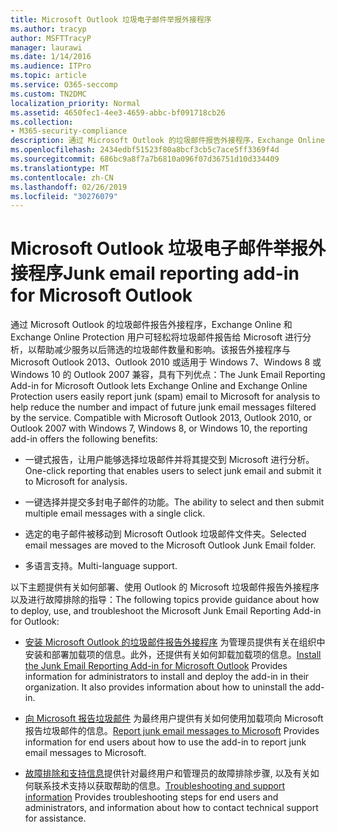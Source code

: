 ```yaml
---
title: Microsoft Outlook 垃圾电子邮件举报外接程序
ms.author: tracyp
author: MSFTTracyP
manager: laurawi
ms.date: 1/14/2016
ms.audience: ITPro
ms.topic: article
ms.service: O365-seccomp
ms.custom: TN2DMC
localization_priority: Normal
ms.assetid: 4650fec1-4ee3-4659-abbc-bf091718cb26
ms.collection:
- M365-security-compliance
description: 通过 Microsoft Outlook 的垃圾邮件报告外接程序，Exchange Online 和 Exchange Online Protection 用户可轻松将垃圾邮件报告给 Microsoft 进行分析，以帮助减少服务以后筛选的垃圾邮件数量和影响。该报告外接程序与 Microsoft Outlook 2013、Outlook 2010 或适用于 Windows 7、Windows 8 或 Windows 10 的 Outlook 2007 兼容，具有下列优点：
ms.openlocfilehash: 2434edbf51523f80a8bcf3cb5c7ace5ff3369f4d
ms.sourcegitcommit: 686bc9a8f7a7b6810a096f07d36751d10d334409
ms.translationtype: MT
ms.contentlocale: zh-CN
ms.lasthandoff: 02/26/2019
ms.locfileid: "30276079"
---
```

# <a name="junk-email-reporting-add-in-for-microsoft-outlook"></a><span data-ttu-id="e7bcc-104">Microsoft Outlook 垃圾电子邮件举报外接程序</span><span class="sxs-lookup"><span data-stu-id="e7bcc-104">Junk email reporting add-in for Microsoft Outlook</span></span>

<span data-ttu-id="e7bcc-p102">通过 Microsoft Outlook 的垃圾邮件报告外接程序，Exchange Online 和 Exchange Online Protection 用户可轻松将垃圾邮件报告给 Microsoft 进行分析，以帮助减少服务以后筛选的垃圾邮件数量和影响。该报告外接程序与 Microsoft Outlook 2013、Outlook 2010 或适用于 Windows 7、Windows 8 或 Windows 10 的 Outlook 2007 兼容，具有下列优点：</span><span class="sxs-lookup"><span data-stu-id="e7bcc-p102">The Junk Email Reporting Add-in for Microsoft Outlook lets Exchange Online and Exchange Online Protection users easily report junk (spam) email to Microsoft for analysis to help reduce the number and impact of future junk email messages filtered by the service. Compatible with Microsoft Outlook 2013, Outlook 2010, or Outlook 2007 with Windows 7, Windows 8, or Windows 10, the reporting add-in offers the following benefits:</span></span>
  
- <span data-ttu-id="e7bcc-107">一键式报告，让用户能够选择垃圾邮件并将其提交到 Microsoft 进行分析。</span><span class="sxs-lookup"><span data-stu-id="e7bcc-107">One-click reporting that enables users to select junk email and submit it to Microsoft for analysis.</span></span>
    
- <span data-ttu-id="e7bcc-108">一键选择并提交多封电子邮件的功能。</span><span class="sxs-lookup"><span data-stu-id="e7bcc-108">The ability to select and then submit multiple email messages with a single click.</span></span>
    
- <span data-ttu-id="e7bcc-109">选定的电子邮件被移动到 Microsoft Outlook 垃圾邮件文件夹。</span><span class="sxs-lookup"><span data-stu-id="e7bcc-109">Selected email messages are moved to the Microsoft Outlook Junk Email folder.</span></span>
    
- <span data-ttu-id="e7bcc-110">多语言支持。</span><span class="sxs-lookup"><span data-stu-id="e7bcc-110">Multi-language support.</span></span>
    
<span data-ttu-id="e7bcc-111">以下主题提供有关如何部署、使用 Outlook 的 Microsoft 垃圾邮件报告外接程序以及进行故障排除的指导：</span><span class="sxs-lookup"><span data-stu-id="e7bcc-111">The following topics provide guidance about how to deploy, use, and troubleshoot the Microsoft Junk Email Reporting Add-in for Outlook:</span></span>
  
- <span data-ttu-id="e7bcc-p103">[安装 Microsoft Outlook 的垃圾邮件报告外接程序](install-the-junk-email-reporting-add-in-for-microsoft-outlook.md) 为管理员提供有关在组织中安装和部署加载项的信息。此外，还提供有关如何卸载加载项的信息。</span><span class="sxs-lookup"><span data-stu-id="e7bcc-p103">[Install the Junk Email Reporting Add-in for Microsoft Outlook](install-the-junk-email-reporting-add-in-for-microsoft-outlook.md) Provides information for administrators to install and deploy the add-in in their organization. It also provides information about how to uninstall the add-in.</span></span> 
    
- <span data-ttu-id="e7bcc-114">[向 Microsoft 报告垃圾邮件](report-junk-email-messages-to-microsoft.md) 为最终用户提供有关如何使用加载项向 Microsoft 报告垃圾邮件的信息。</span><span class="sxs-lookup"><span data-stu-id="e7bcc-114">[Report junk email messages to Microsoft](report-junk-email-messages-to-microsoft.md) Provides information for end users about how to use the add-in to report junk email messages to Microsoft.</span></span> 
    
- <span data-ttu-id="e7bcc-115">[故障排除和支持信息](troubleshooting-and-support-information.md)提供针对最终用户和管理员的故障排除步骤, 以及有关如何联系技术支持以获取帮助的信息。</span><span class="sxs-lookup"><span data-stu-id="e7bcc-115">[Troubleshooting and support information](troubleshooting-and-support-information.md) Provides troubleshooting steps for end users and administrators, and information about how to contact technical support for assistance.</span></span> 
    

